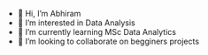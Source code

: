 - 👋 Hi, I’m Abhiram
- 👀 I’m interested in Data Analysis
- 🌱 I’m currently learning MSc Data Analytics
- 💞️ I’m looking to collaborate on begginers projects


<!---
Im MSc Data Analytics student at Christ University, Bangalore. Studying R Programming and Python.
--->
